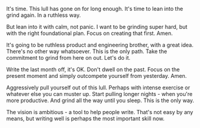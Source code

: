 It's time. This lull has gone on for long enough. It's time to lean into the grind again. In a ruthless way.

But lean into it with calm, not panic. I want to be grinding super hard, but with the right foundational plan. Focus on creating that first. Amen.

It's going to be ruthless product and engineering brother, with a great idea. There's no other way whatsoever. This is the only path. Take the commitment to grind from here on out. Let's do it.

Write the last month off, it's OK. Don't dwell on the past. Focus on the present moment and simply outcompete yourself from yesterday. Amen.

Aggressively pull yourself out of this lull. Perhaps with intense exercise or whatever else you can muster up. Start pulling longer nights - when you're more productive. And grind all the way until you sleep. This is the only way.

The vision is ambitious - a tool to help people write. That's not easy by any means, but writing well is perhaps the most important skill now.